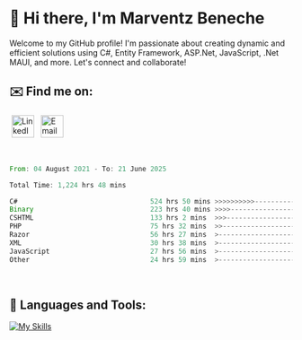 # 👋 Hi there, I'm Marventz Beneche

Welcome to my GitHub profile! I'm passionate about creating dynamic and efficient solutions using C#, Entity Framework, ASP.Net, JavaScript, .Net MAUI, and more. Let's connect and collaborate!

## ✉️ Find me on:
 <a href="https://linkedin.com/in/benechem" target="_blank" rel="noopener noreferrer"> <img src="https://icons.iconarchive.com/icons/limav/flat-gradient-social/512/Linkedin-icon.png" alt="LinkedIn" height="40" style="vertical-align:top; margin:4px"></a>
 <a href="mailto:info@benechem.co"> <img src="https://icons.iconarchive.com/icons/dtafalonso/android-lollipop/512/Gmail-icon.png" alt="Email" height="40" style="vertical-align:top; margin:4px"></a>
</p>

<br/>
<!--START_SECTION:waka-->

```rust
From: 04 August 2021 - To: 21 June 2025

Total Time: 1,224 hrs 48 mins

C#                                 524 hrs 50 mins >>>>>>>>>>---------------   41.99 %
Binary                             223 hrs 40 mins >>>>---------------------   17.90 %
CSHTML                             133 hrs 2 mins  >>>----------------------   10.65 %
PHP                                75 hrs 32 mins  >>-----------------------   06.04 %
Razor                              56 hrs 27 mins  >------------------------   04.52 %
XML                                30 hrs 38 mins  >------------------------   02.45 %
JavaScript                         27 hrs 56 mins  >------------------------   02.24 %
Other                              24 hrs 59 mins  >------------------------   02.00 %
```

<!--END_SECTION:waka-->
<br />

## 🧰 Languages and Tools:

[![My Skills](https://skillicons.dev/icons?i=js,html,css,cs,java,php,mysql,dotnet,bootstrap,visualstudio,vscode,androidstudio,azure,xd,wordpress,raspberrypi)](https://skillicons.dev)
<br />

